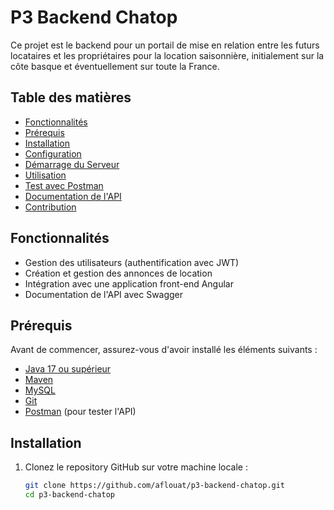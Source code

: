 # P3 Backend Chatop

Ce projet est le backend pour un portail de mise en relation entre les futurs locataires et les propriétaires pour la location saisonnière, initialement sur la côte basque et éventuellement sur toute la France.

## Table des matières

- [Fonctionnalités](#fonctionnalités)
- [Prérequis](#prérequis)
- [Installation](#installation)
- [Configuration](#configuration)
- [Démarrage du Serveur](#démarrage-du-serveur)
- [Utilisation](#utilisation)
- [Test avec Postman](#test-avec-postman)
- [Documentation de l'API](#documentation-de-lapi)
- [Contribution](#contribution)

## Fonctionnalités

- Gestion des utilisateurs (authentification avec JWT)
- Création et gestion des annonces de location
- Intégration avec une application front-end Angular
- Documentation de l'API avec Swagger

## Prérequis

Avant de commencer, assurez-vous d'avoir installé les éléments suivants :

- [Java 17 ou supérieur](https://adoptium.net/)
- [Maven](https://maven.apache.org/)
- [MySQL](https://dev.mysql.com/downloads/mysql/)
- [Git](https://git-scm.com/)
- [Postman](https://www.postman.com/) (pour tester l'API)

## Installation

1. Clonez le repository GitHub sur votre machine locale :

   ```bash
   git clone https://github.com/aflouat/p3-backend-chatop.git
   cd p3-backend-chatop
